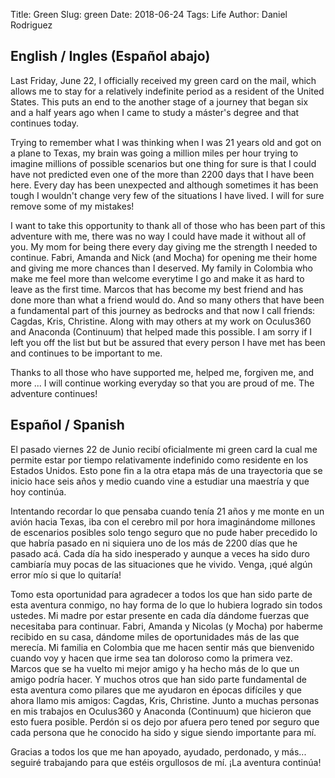 Title: Green
Slug: green
Date: 2018-06-24
Tags: Life
Author: Daniel Rodriguez

## English / Ingles (Español abajo)

Last Friday, June 22, I officially  received my green card on the mail, which allows me to stay for a relatively indefinite period as a resident of the United States. This puts an end to the another stage of a journey that began six and a half years ago when I came to study a máster's degree and that continues today. 

Trying to remember what I was thinking when I was 21 years old and got on a plane to Texas, my brain was going a million miles per hour trying to imagine millions of possible scenarios but one thing for sure is that I could have not predicted even one of the more than 2200 days that I have been here. Every day has been unexpected and although sometimes it has been tough I wouldn't change very few of the situations I have lived. I will for sure remove some of my mistakes!

I want to take this opportunity to thank all of those who has been part of this adventure with me, there was no way I could have made it without all of you. My mom for being there every day giving me the strength I needed to continue. Fabri, Amanda and Nick (and Mocha) for opening me their home and giving me more chances than I deserved. My family in Colombia who make me feel more than welcome everytime I go and make it as hard to leave as the first time. Marcos that has become my best friend and has done more than what a friend would do. And so many others that have been a fundamental part of this journey as bedrocks and that now I call friends: Cagdas, Kris, Christine. Along with may others at my work on Oculus360 and Anaconda (Continuum) that helped made this possible. I am sorry if I left you off the list but but be assured that every person I have met has been and continues to be important to me.

Thanks to all those who have supported me, helped me, forgiven me, and more ... I will continue working everyday so that you are proud of me. The adventure continues!

## Español / Spanish

El pasado viernes 22 de Junio recibí oficialmente mi green card la cual me permite estar por tiempo relativamente indefinido como residente en los Estados Unidos. Esto pone fin a la otra etapa más de una trayectoria que se inicio hace seis años y medio cuando vine a estudiar una maestría y que hoy continúa.

Intentando recordar lo que pensaba cuando tenía 21 años y me monte en un avión hacia Texas, iba con el cerebro mil por hora imaginándome millones de escenarios posibles solo tengo seguro que no pude haber precedido lo que habría pasado en ni siquiera uno de los más de 2200 días que he pasado acá. Cada día ha sido inesperado y aunque a veces ha sido duro cambiaría muy pocas de las situaciones que he vivido. Venga, ¡qué algún error mío si que lo quitaría!

Tomo esta oportunidad para agradecer a todos los que han sido parte de esta aventura conmigo, no hay forma de lo que lo hubiera logrado sin todos ustedes. Mi madre por estar presente en cada día dándome fuerzas que necesitaba para continuar. Fabri, Amanda y Nicolas (y Mocha) por haberme recibido en su casa, dándome miles de oportunidades más de las que merecía. Mi familia en Colombia que me hacen sentir más que bienvenido cuando voy y hacen que irme sea tan doloroso como la primera vez. Marcos que se ha vuelto mi mejor amigo y ha hecho más de lo que un amigo podría hacer. Y muchos otros que han sido parte fundamental de esta aventura como pilares que me ayudaron en épocas difíciles y que ahora llamo mis amigos: Cagdas, Kris, Christine. Junto a muchas personas en mis trabajos en Oculus360 y Anaconda (Continuum) que hicieron que esto fuera posible. Perdón si os dejo por afuera pero tened por seguro que cada persona que he conocido ha sido y sigue siendo importante para mí.

Gracias a todos los que me han apoyado, ayudado, perdonado, y más... seguiré trabajando para que estéis orgullosos de mí. ¡La aventura continúa!
